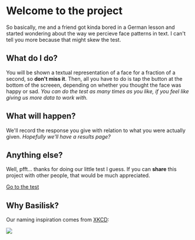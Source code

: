 # Welcome to the project

So basically, me and a friend got kinda bored in a German lesson and started wondering about the way we percieve face patterns in text. I can't tell you more because that might skew the test. 

## What do I do?

You will be shown a textual representation of a face for a fraction of a second, so **don't miss it**. Then, all you have to do is tap the button at the bottom of the screeen, depending on whether you thought the face was happy or sad. _You can do the test as many times as you like, if you feel like giving us more data to work with._

## What will happen?

We'll record the response you give with relation to what you were actually given. _Hopefully we'll have a results page?_

## Anything else?

Well, pfft... thanks for doing our little test I guess. If you can **share** this project with other people, that would be much appreciated.

[Go to the test](testpage.html)

## Why Basilisk?

Our naming inspiration comes from [XKCD](https://xkcd.com/380/):  

![](https://imgs.xkcd.com/comics/emoticon.png)   
